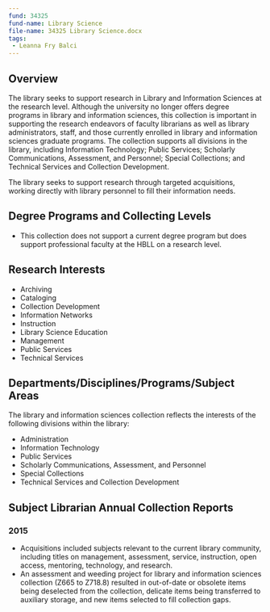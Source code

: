 ```yaml
---
fund: 34325
fund-name: Library Science
file-name: 34325 Library Science.docx
tags:
 - Leanna Fry Balci
---
```


## Overview

The library seeks to support research in Library and Information Sciences at the research level. Although the university no longer offers degree programs in library and information sciences, this collection is important in supporting the research endeavors of faculty librarians as well as library administrators, staff, and those currently enrolled in library and information sciences graduate programs. The collection supports all divisions in the library, including Information Technology; Public Services; Scholarly Communications, Assessment, and Personnel; Special Collections; and Technical Services and Collection Development.

The library seeks to support research through targeted acquisitions, working directly with library personnel to fill their information needs.

## Degree Programs and Collecting Levels

- This collection does not support a current degree program but does support professional faculty at the HBLL on a research level.

## Research Interests

- Archiving
- Cataloging
- Collection Development
- Information Networks
- Instruction
- Library Science Education
- Management
- Public Services
- Technical Services

## Departments/<wbr/>Disciplines/<wbr/>Programs/<wbr/>Subject Areas

The library and information sciences collection reflects the interests of the following divisions within the library:

- Administration
- Information Technology
- Public Services
- Scholarly Communications, Assessment, and Personnel
- Special Collections
- Technical Services and Collection Development

## Subject Librarian Annual Collection Reports

### 2015

- Acquisitions included subjects relevant to the current library community, including titles on management, assessment, service, instruction, open access, mentoring, technology, and research.
- An assessment and weeding project for library and information sciences collection (Z665 to Z718.8) resulted in out-of-date or obsolete items being deselected from the collection, delicate items being transferred to auxiliary storage, and new items selected to fill collection gaps.

